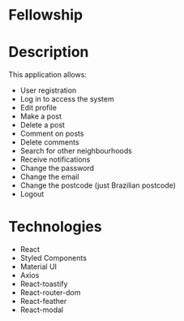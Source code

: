 # Fellowship


# Description
This application allows:
* User registration
* Log in to access the system
* Edit profile
* Make a post
* Delete a post
* Comment on posts
* Delete comments
* Search for other neighbourhoods
* Receive notifications
* Change the password
* Change the email
* Change the postcode (just Brazilian postcode)
* Logout

# Technologies
* React
* Styled Components
* Material UI
* Axios
* React-toastify
* React-router-dom
* React-feather
* React-modal
